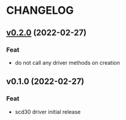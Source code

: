 # CHANGELOG


<a name="v0.2.0"></a>
## [v0.2.0](https://github.com/antonfisher/scd30/compare/v0.1.0...v0.2.0) (2022-02-27)

### Feat

* do not call any driver methods on creation


<a name="v0.1.0"></a>
## v0.1.0 (2022-02-27)

### Feat

* scd30 driver initial release

